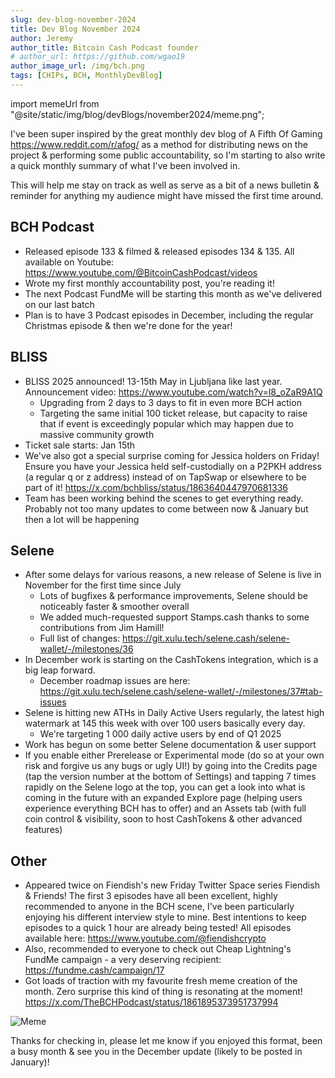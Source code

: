 ```yaml
---
slug: dev-blog-november-2024
title: Dev Blog November 2024
author: Jeremy
author_title: Bitcoin Cash Podcast founder
# author_url: https://github.com/wgao19
author_image_url: /img/bch.png
tags: [CHIPs, BCH, MonthlyDevBlog]
---
```


import memeUrl from "@site/static/img/blog/devBlogs/november2024/meme.png";

I've been super inspired by the great monthly dev blog of A Fifth Of Gaming https://www.reddit.com/r/afog/ as a method for distributing news on the project & performing some public accountability, so I'm starting to also write a quick monthly summary of what I've been involved in.

This will help me stay on track as well as serve as a bit of a news bulletin & reminder for anything my audience might have missed the first time around.
## BCH Podcast
- Released episode 133 & filmed & released episodes 134 & 135.  All available on Youtube: https://www.youtube.com/@BitcoinCashPodcast/videos
- Wrote my first monthly accountability post, you're reading it!
- The next Podcast FundMe will be starting this month as we've delivered on our last batch
- Plan is to have 3 Podcast episodes in December, including the regular Christmas episode & then we're done for the year!
## BLISS
- BLISS 2025 announced!  13-15th May in Ljubljana like last year. Announcement video: https://www.youtube.com/watch?v=l8_oZaR9A1Q
	- Upgrading from 2 days to 3 days to fit in even more BCH action
	- Targeting the same initial 100 ticket release, but capacity to raise that if event is exceedingly popular which may happen due to massive community growth
- Ticket sale starts: Jan 15th
- We've also got a special surprise coming for Jessica holders on Friday! Ensure you have your Jessica held self-custodially on a P2PKH address (a regular q or z address) instead of on TapSwap or elsewhere to be part of it! https://x.com/bchbliss/status/1863640447970681336
- Team has been working behind the scenes to get everything ready. Probably not too many updates to come between now & January but then a lot will be happening
## Selene
- After some delays for various reasons, a new release of Selene is live in November for the first time since July
	- Lots of bugfixes & performance improvements, Selene should be noticeably faster & smoother overall
	- We added much-requested support Stamps.cash thanks to some contributions from Jim Hamill!
	- Full list of changes: https://git.xulu.tech/selene.cash/selene-wallet/-/milestones/36
- In December work is starting on the CashTokens integration, which is a big leap forward.
	- December roadmap issues are here: https://git.xulu.tech/selene.cash/selene-wallet/-/milestones/37#tab-issues
- Selene is hitting new ATHs in Daily Active Users regularly, the latest high watermark at 145 this week with over 100 users basically every day.
	- We're targeting 1 000 daily active users by end of Q1 2025
- Work has begun on some better Selene documentation & user support
- If you enable either Prerelease or Experimental mode (do so at your own risk and forgive us any bugs or ugly UI!) by going into the Credits page (tap the version number at the bottom of Settings) and tapping 7 times rapidly on the Selene logo at the top, you can get a look into what is coming in the future with an expanded Explore page (helping users experience everything BCH has to offer) and an Assets tab (with full coin control & visibility, soon to host CashTokens & other advanced features)
## Other
- Appeared twice on Fiendish's new Friday Twitter Space series Fiendish & Friends! The first 3 episodes have all been excellent, highly recommended to anyone in the BCH scene, I've been particularly enjoying his different interview style to mine. Best intentions to keep episodes to a quick 1 hour are already being tested!  All episodes available here: https://www.youtube.com/@fiendishcrypto
- Also, recommended to everyone to check out Cheap Lightning's FundMe campaign - a very deserving recipient: https://fundme.cash/campaign/17
- Got loads of traction with my favourite fresh meme creation of the month. Zero surprise this kind of thing is resonating at the moment! https://x.com/TheBCHPodcast/status/1861895373951737994

<img src={memeUrl} alt="Meme" />

Thanks for checking in, please let me know if you enjoyed this format, been a busy month & see you in the December update (likely to be posted in January)!